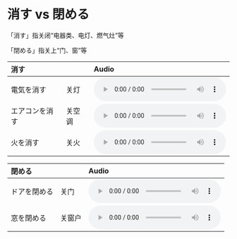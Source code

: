 # 消す vs 閉める

「消す」指关闭“电器类、电灯、燃气灶”等

「閉める」指关上“门、窗”等

| 消す           |        | Audio                                                                                              |
| :------------- | :----- | :------------------------------------------------------------------------------------------------- |
| 電気を消す     | 关灯   | <audio src="http://dict.youdao.com/dictvoice?le=jap&audio=電気を消す&type=3" controls></audio>     |
| エアコンを消す | 关空调 | <audio src="http://dict.youdao.com/dictvoice?le=jap&audio=エアコンを消す&type=3" controls></audio> |
| 火を消す       | 关火   | <audio src="http://dict.youdao.com/dictvoice?le=jap&audio=火を消す&type=3" controls></audio>       |

| 閉める       |        | Audio                                                                                            |
| :----------- | :----- | :----------------------------------------------------------------------------------------------- |
| ドアを閉める | 关门   | <audio src="http://dict.youdao.com/dictvoice?le=jap&audio=ドアを閉める&type=3" controls></audio> |
| 窓を閉める   | 关窗户 | <audio src="http://dict.youdao.com/dictvoice?le=jap&audio=窓を閉める&type=3" controls></audio>   |
